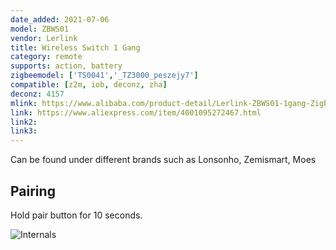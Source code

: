 ```yaml
---
date_added: 2021-07-06
model: ZBWS01
vendor: Lerlink
title: Wireless Switch 1 Gang 
category: remote
supports: action, battery
zigbeemodel: ['TS0041','_TZ3000_peszejy7']
compatible: [z2m, iob, deconz, zha]
deconz: 4157
mlink: https://www.alibaba.com/product-detail/Lerlink-ZBWS01-1gang-Zigbee-Remote-Control_1600135043039.html
link: https://www.aliexpress.com/item/4001095272467.html
link2: 
link3: 
---
```

Can be found under different brands such as Lonsonho, Zemismart, Moes

## Pairing
Hold pair button for 10 seconds.

![Internals](/assets/images/devices/Lerlink_ZBWS02_internals.webp)
